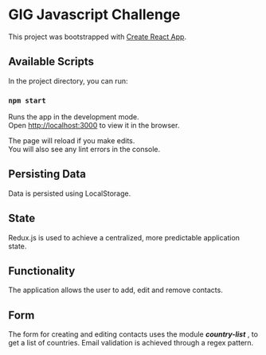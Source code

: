 # GIG Javascript Challenge 

This project was bootstrapped with [Create React App](https://github.com/facebook/create-react-app).

## Available Scripts

In the project directory, you can run:

### `npm start`

Runs the app in the development mode.<br>
Open [http://localhost:3000](http://localhost:3000) to view it in the browser.

The page will reload if you make edits.<br>
You will also see any lint errors in the console.

## Persisting Data

Data is persisted using LocalStorage.

## State

Redux.js is used to achieve a centralized, more predictable application state.

## Functionality

The application allows the user to add, edit and remove contacts.

## Form

The form for creating and editing contacts uses the module _**country-list**_ , to get a list of countries. Email validation is achieved through a regex pattern.


